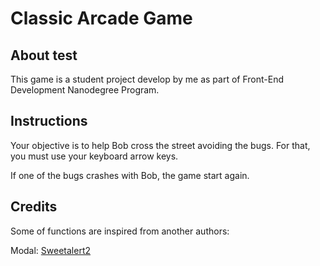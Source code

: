
# Classic Arcade Game

## About test

This game is a student project develop by me as part of Front-End Development Nanodegree Program.

## Instructions

Your objective is to help Bob cross the street avoiding the bugs. For that, you must use your keyboard arrow keys.

If one of the bugs crashes with Bob, the game start again. 

## Credits

Some of functions are inspired from another authors:

Modal: [Sweetalert2](https://sweetalert2.github.io/) 
